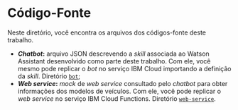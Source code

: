 # Código-Fonte

Neste diretório, você encontra os arquivos dos códigos-fonte deste trabalho.

- **_Chatbot_:** arquivo JSON descrevendo a _skill_ associada ao Watson Assistant desenvolvido como parte deste trabalho. Com ele, você mesmo pode replicar o _bot_ no serviço IBM Cloud importando a definição da _skill_. Diretório [`bot`](./bot/);
- **_Web service_:** _mock_ de _web service_ consultado pelo _chatbot_ para obter informações dos modelos de veículos. Com ele, você pode replicar o _web service_ no serviço IBM Cloud Functions. Diretório [`web-service`](./web-service/).
